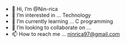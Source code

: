 - 👋 Hi, I’m @Nin-rica
- 👀 I’m interested in ... Technology
- 🌱 I’m currently learning ... C programming
- 💞️ I’m looking to collaborate on ... 
- 📫 How to reach me ... ninrica97@gmail.com

<!---
Nin-rica/Nin-rica is a ✨ special ✨ repository because its `README.md` (this file) appears on your GitHub profile.
You can click the Preview link to take a look at your changes.
--->
